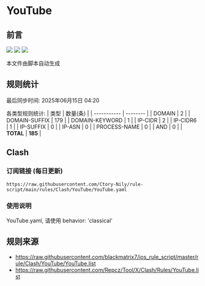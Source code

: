 # YouTube

## 前言
![](https://img.shields.io/badge/%E4%B8%8B%E8%BD%BD%E8%A7%84%E5%88%99-%E5%90%88%E5%B9%B6%E8%A7%84%E5%88%99-blue) ![](https://img.shields.io/badge/%E7%BB%9F%E8%AE%A1%E6%95%B0%E9%87%8F-green) ![](https://img.shields.io/badge/%E7%94%9F%E6%88%90%E8%AE%A2%E9%98%85-8A2BE2)

本文件由脚本自动生成

## 规则统计
最后同步时间: 2025年06月15日 04:20

各类型规则统计:
| 类型        | 数量(条) |
| ----------- | -------- |
| DOMAIN       | 2        | 
| DOMAIN-SUFFIX | 179      | 
| DOMAIN-KEYWORD | 1        | 
| IP-CIDR      | 2        | 
| IP-CIDR6     | 1        | 
| IP-SUFFIX    | 0        | 
| IP-ASN       | 0        | 
| PROCESS-NAME | 0        | 
| AND          | 0        | 
| **TOTAL** | **185** | 
## Clash

### 订阅链接 (每日更新)
```
https://raw.githubusercontent.com/Ctory-Nily/rule-script/main/rules/Clash/YouTube/YouTube.yaml
```

### 使用说明
YouTube.yaml, 请使用 behavior: 'classical'

## 规则来源
- https://raw.githubusercontent.com/blackmatrix7/ios_rule_script/master/rule/Clash/YouTube/YouTube.list 
- https://raw.githubusercontent.com/Repcz/Tool/X/Clash/Rules/YouTube.list 
